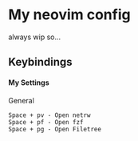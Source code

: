 # My neovim config

always wip so...

## Keybindings

#### My Settings

General
```
Space + pv - Open netrw
Space + pf - Open fzf
Space + pg - Open Filetree


```





